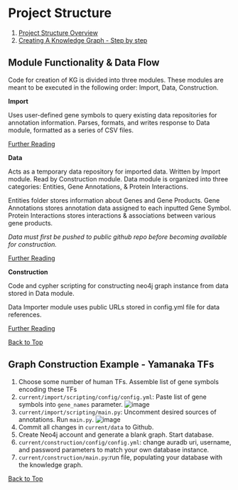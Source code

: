 Project Structure
================

1. [Project Structure Overview](https://github.com/wassermanlab/knits/blob/main/current/README.md#module-functionality--data-flow-modulefunctiondataflow)
3. [Creating A Knowledge Graph - Step by step](https://github.com/wassermanlab/knits/blob/main/current/README.md#graph-construction-example---yamanaka-tfs)

Module Functionality & Data Flow
----------
Code for creation of KG is divided into three modules. These modules are meant to be executed in the following order: Import, Data, Construction.

**Import**

Uses user-defined gene symbols to query existing data repositories for annotation information. Parses, formats, and writes response to Data module, formatted as a series of CSV files.

[Further Reading](import/MODULE_OVERVIEW.md)

**Data**

Acts as a temporary data repository for imported data. Written by Import module. Read by Construction module. Data module is organized into three categories: Entities, Gene Annotations, & Protein Interactions. 

Entities folder stores information about Genes and Gene Products. Gene Annotations stores annotation data assigned to each inputted Gene Symbol. Protein Interactions stores interactions & associations between various gene products.

_Data must first be pushed to public github repo before becoming available for construction._

[Further Reading](data/MODULE_OVERVIEW.md)

**Construction**

Code and cypher scripting for constructing neo4j graph instance from data stored in Data module. 

Data Importer module uses public URLs stored in config.yml file for data references.

[Further Reading](construction/MODULE_OVERVIEW.md)

[Back to Top](https://github.com/wassermanlab/knits/blob/main/current/README.md#project-structure)

Graph Construction Example - Yamanaka TFs
---------
1. Choose some number of human TFs. Assemble list of gene symbols encoding these TFs
2. `current/import/scripting/config/config.yml`: Paste list of gene symbols into `gene_names` parameter.
![image](https://user-images.githubusercontent.com/95512439/186543871-57dd7271-13bf-4871-ad9d-cd420ddeaa82.png)
3. `current/import/scripting/main.py`: Uncomment desired sources of annotations. Run `main.py`. 
![image](https://user-images.githubusercontent.com/95512439/186546230-361f95af-7bfb-4ba8-b28d-cdfe999d2717.png)
4. Commit all changes in `current/data` to Github.
5. Create Neo4j account and generate a blank graph. Start database.
6. `current/construction/config/config.yml`: change auradb uri, username, and password parameters to match your own database instance.
7. `current/construction/main.py`:run file, populating your database with the knowledge graph. 

[Back to Top](https://github.com/wassermanlab/knits/blob/main/current/README.md#project-structure)

